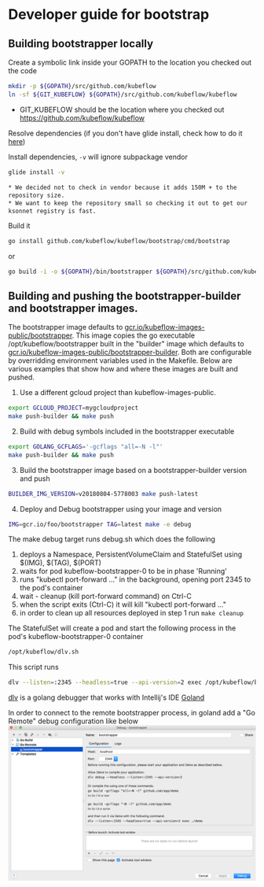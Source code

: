 # Developer guide for bootstrap

## Building bootstrapper locally

Create a symbolic link inside your GOPATH to the location you checked out the code

```sh
mkdir -p ${GOPATH}/src/github.com/kubeflow
ln -sf ${GIT_KUBEFLOW} ${GOPATH}/src/github.com/kubeflow/kubeflow
```

* GIT_KUBEFLOW should be the location where you checked out https://github.com/kubeflow/kubeflow

Resolve dependencies (if you don't have glide install, check how to do it [here](https://github.com/Masterminds/glide/blob/master/README.md#install))

Install dependencies, `-v` will ignore subpackage vendor

```sh
glide install -v
```

	* We decided not to check in vendor because it adds 150M + to the repository size.
	* We want to keep the repository small so checking it out to get our ksonnet registry is fast.

Build it

```sh
go install github.com/kubeflow/kubeflow/bootstrap/cmd/bootstrap
```

or

```sh
go build -i -o ${GOPATH}/bin/bootstrapper ${GOPATH}/src/github.com/kubeflow/kubeflow/bootstrap/cmd/bootstrap/main.go
```

## Building and pushing the bootstrapper-builder and bootstrapper images.  

The bootstrapper image defaults to [gcr.io/kubeflow-images-public/bootstrapper](https://gcr.io/kubeflow-images-public/bootstrapper). 
This image copies the go executable /opt/kubeflow/bootstrapper built in the "builder" image which defaults to 
[gcr.io/kubeflow-images-public/bootstrapper-builder](https://gcr.io/kubeflow-images-public/bootstrapper-builder). 
Both are configurable by overridding environment variables used in the Makefile. Below are various examples that 
show how and where these images are built and pushed.

1. Use a different gcloud project than kubeflow-images-public. 
```sh
export GCLOUD_PROJECT=mygcloudproject 
make push-builder && make push
```

2. Build with debug symbols included in the bootstrapper executable 
```sh
export GOLANG_GCFLAGS='-gcflags "all=-N -l"'
make push-builder && make push
```

3. Build the bootstrapper image based on a bootstrapper-builder version and push 
```sh
BUILDER_IMG_VERSION=v20180804-5778003 make push-latest
```

4. Deploy and Debug bootstrapper using your image and version
```sh
IMG=gcr.io/foo/bootstrapper TAG=latest make -e debug
```
The make debug target runs debug.sh which does the following
1. deploys a Namespace, PersistentVolumeClaim and StatefulSet using $(IMG), $(TAG), $(PORT)
2. waits for pod kubeflow-bootstrapper-0 to be in phase 'Running'
3. runs "kubectl port-forward ..." in the background, opening port 2345 to the pod's container
4. wait - cleanup (kill port-forward command) on Ctrl-C
5. when the script exits (Ctrl-C) it will kill "kubectl port-forward ..." 
6. in order to clean up all resources deployed in step 1 run `make cleanup`

The StatefulSet will create a pod and start the following process in the pod's kubeflow-bootstrapper-0 container
```sh
/opt/kubeflow/dlv.sh
```

This script runs

```sh
dlv --listen=:2345 --headless=true --api-version=2 exec /opt/kubeflow/bootstrapper -- --in-cluster --namespace=kubeflow --config=/opt/kubeflow/default.yaml --app-dir=/opt/bootstrap/default --registries-config-file=/opt/kubeflow/image_registries.yaml
```

[dlv](https://github.com/derekparker/delve) is a golang debugger that works with Intellij's IDE [Goland](https://www.jetbrains.com/go/)

In order to connect to the remote bootstrapper process, in goland add a "Go Remote" debug configuration like below
![bootstrapper](./bootstrapper.png)
